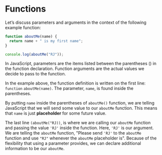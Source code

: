 # Functions

Let’s discuss parameters and arguments in the context of the following example function:

```javascript
function aboutMe(name) {
  return name + " is my first name";
}

console.log(aboutMe("RJ"));
```

In JavaScript, parameters are the items listed between the parentheses () in the function declaration. Function arguments are the actual values we decide to pass to the function.

In the example above, the function definition is written on the first line: `function` `aboutMe(name)`. The parameter, `name`, is found inside the parentheses.

By putting `name` inside the parentheses of `aboutMe()` function, we are telling JavaScript that we will send some value to our `aboutMe` function. This means that `name` is just **placeholder** for some future value.

The last line `(aboutMe("RJ))`, is where we are calling our `aboutMe` function and passing the value `'RJ'` inside the function. Here, `'RJ'` is our argument. We are telling the `aboutMe` function, "Please send `'RJ'` to the `aboutMe` function and use `"RJ"` whenever the `aboutMe` placeholder is". Because of the flexibility that using a parameter provides, we can declare additional information to be our `aboutMe`.
